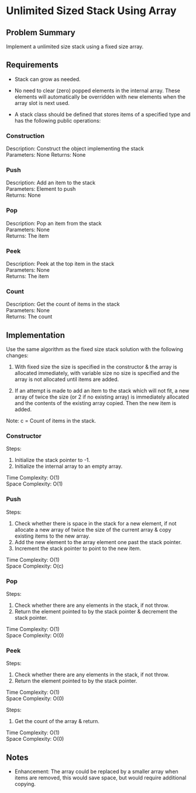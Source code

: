 ﻿# Unlimited Sized Stack Using Array

## Problem Summary
Implement a unlimited size stack using a fixed size array.

## Requirements
- Stack can grow as needed.

- No need to clear (zero) popped elements in the internal array. These elements will
automatically be overridden with new elements when the array slot is next
used.

- A stack class should be defined that stores items of a specified type and has
the following public operations:
 
### Construction
Description: Construct the object implementing the stack  
Parameters: None
Returns: None  

### Push
Description: Add an item to the stack  
Parameters: Element to push  
Returns: None  

### Pop
Description: Pop an item from the stack  
Parameters: None  
Returns: The item  

### Peek
Description: Peek at the top item in the stack  
Parameters: None  
Returns: The item  

### Count
Description: Get the count of items in the stack  
Parameters: None  
Returns: The count  

## Implementation
Use the same algorithm as the fixed size stack solution with the following changes:

1. With fixed size the size is specified in the constructor & the array is
allocated immediately, with variable size no size is specified and the array
is not allocated until items are added.

2. If an attempt is made to add an item to the
stack which will not fit, a new array of twice the size (or 2 if no existing array)
is immediately allocated and the contents of the existing array copied.
Then the new item is added.

Note: c = Count of items in the stack.

### Constructor

Steps:
1. Initialize the stack pointer to -1.
2. Initialize the internal array to an empty array.

Time Complexity: O(1)  
Space Complexity: O(1)  

### Push

Steps:
1. Check whether there is space in the stack for a new element, if not allocate a new array of twice the size of the current array & copy existing items to the new array.
2. Add the new element to the array element one past the stack pointer.
3. Increment the stack pointer to point to the new item.

Time Complexity: O(1)  
Space Complexity: O(c)  

### Pop

Steps:
1. Check whether there are any elements in the stack, if not throw.
2. Return the element pointed to by the stack pointer & decrement the stack pointer.

Time Complexity: O(1)  
Space Complexity: O(0)  

### Peek

Steps:
1. Check whether there are any elements in the stack, if not throw.
2. Return the element pointed to by the stack pointer.

Time Complexity: O(1)  
Space Complexity: O(0)  

Steps:
1. Get the count of the array & return.

Time Complexity: O(1)  
Space Complexity: O(0)  

## Notes
- Enhancement: The array could be replaced by a smaller array when items are
removed, this would save space, but would require additional copying.
